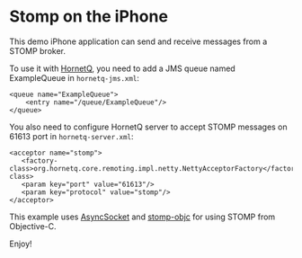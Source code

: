 # Stomp on the iPhone #

This demo iPhone application can send and receive messages from a STOMP broker.

To use it with [HornetQ][hornetq], you need to add a JMS queue named ExampleQueue in `hornetq-jms.xml`:

    <queue name="ExampleQueue">
		<entry name="/queue/ExampleQueue"/>
	</queue>
	
You also need to configure HornetQ server to accept STOMP messages on 61613 port in `hornetq-server.xml`:

    <acceptor name="stomp">
       <factory-class>org.hornetq.core.remoting.impl.netty.NettyAcceptorFactory</factory-class>
       <param key="port" value="61613"/>
       <param key="protocol" value="stomp"/>
    </acceptor>
    
This example uses [AsyncSocket][async] and [stomp-objc][stomp-objc] for using STOMP from Objective-C.

Enjoy!

[hornetq]: http://jboss.org/hornetq/
[async]: http://code.google.com/p/cocoaasyncsocket/
[stomp-objc]: http://github.com/juretta/objc-stomp
